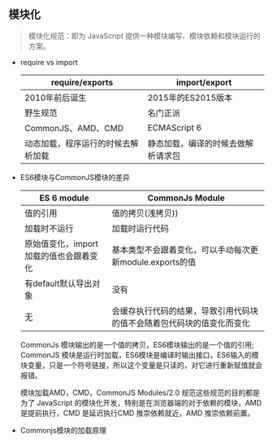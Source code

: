 ## 模块化

  > 模块化规范：即为 JavaScript 提供一种模块编写、模块依赖和模块运行的方案。

* require vs import

  | require/exports | import/export |
  |-----------------|---------------|
  |  2010年前后诞生   | 2015年的ES2015版本 |
  |      野生规范     |    名门正派      |
  | CommonJS、AMD、CMD |   ECMAScript 6 |
  | 动态加载，程序运行的时候去解析加载 | 静态加载，编译的时候去做解析请求包 |


* ES6模块与CommonJS模块的差异

  |           ES 6 module       |         CommonJs Module          |
  |-----------------------------|----------------------------------|
  |          值的引用             |         值的拷贝(浅拷贝))          |
  |          加载时不运行          |         加载时运行代码             |
  | 原始值变化，import加载的值也会跟着变化 | 基本类型不会跟着变化，可以手动每次更新module.exports的值 |
  |       有default默认导出对象     |             没有                 |
  |       无       | 会缓存执行代码的结果，导致引用代码块的值不会随着包代码块的值变化而变化 |


  CommonJs 模块输出的是一个值的拷贝，ES6模块输出的是一个值的引用; CommonJS 模块是运行时加载，ES6模块是编译时输出接口，ES6输入的模块变量，只是一个符号链接，所以这个变量是只读的，对它进行重新赋值就会报错。
  
  模块加载AMD，CMD，CommonJS Modules/2.0 规范这些规范的目的都是为了 JavaScript 的模块化开发，特别是在浏览器端的对于依赖的模块，AMD 是提前执行，CMD 是延迟执行CMD 推崇依赖就近，AMD 推崇依赖前置。

* Commonjs模块的加载原理